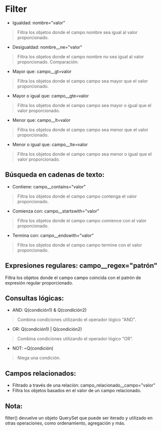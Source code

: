 # Filter

- Igualdad: nombre="valor"
> Filtra los objetos donde el campo nombre sea igual al valor proporcionado.

- Desigualdad: nombre__ne="valor"
> Filtra los objetos donde el campo nombre no sea igual al valor proporcionado.
Comparación:

- Mayor que: campo__gt=valor
> Filtra los objetos donde el campo campo sea mayor que el valor proporcionado.

- Mayor o igual que: campo__gte=valor
> Filtra los objetos donde el campo campo sea mayor o igual que el valor proporcionado.

- Menor que: campo__lt=valor
> Filtra los objetos donde el campo campo sea menor que el valor proporcionado.

- Menor o igual que: campo__lte=valor
> Filtra los objetos donde el campo campo sea menor o igual que el valor proporcionado.

## Búsqueda en cadenas de texto:

- Contiene: campo__contains="valor"
> Filtra los objetos donde el campo campo contenga el valor proporcionado.

- Comienza con: campo__startswith="valor"
> Filtra los objetos donde el campo campo comience con el valor proporcionado.

- Termina con: campo__endswith="valor"
> Filtra los objetos donde el campo campo termine con el valor proporcionado.

## Expresiones regulares: campo__regex="patrón"

Filtra los objetos donde el campo campo coincida con el patrón de expresión regular proporcionado.

## Consultas lógicas:

- AND: Q(condición1) & Q(condición2)
> Combina condiciones utilizando el operador lógico "AND".

- OR: Q(condición1) | Q(condición2)
> Combina condiciones utilizando el operador lógico "OR".

- NOT: ~Q(condición)
> Niega una condición.

## Campos relacionados:

- Filtrado a través de una relación: campo_relacionado__campo="valor"
- Filtra los objetos basados en el valor de un campo relacionado.

## Nota:

filter() devuelve un objeto QuerySet que puede ser iterado y utilizado en otras operaciones, como ordenamiento, agregación y más.